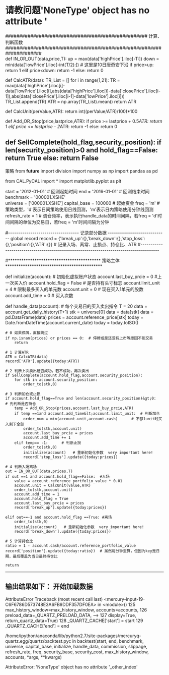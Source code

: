 # 请教问题'NoneType' object has no attribute '

###################################################      计算、判断函数        #####################################################################    
def IN_OR_OUT(data,price,T):
    up = max(data['highPrice'].iloc[-T:])
    down = min(data['lowPrice'].iloc[-int(T/2):])  # 这里是10日唐奇安下沿
    if price&gt;up:
        return 1
    elif price&lt;down:
        return -1
    else:
        return 0 

def CalcATR(data):
    TR_List = []
    for i in range(1,21):
        TR = max(data['highPrice'].iloc[i]-data['lowPrice'].iloc[i],abs(data['highPrice'].iloc[i]-data['closePrice'].iloc[i-1]),abs(data['closePrice'].iloc[i-1]-data['lowPrice'].iloc[i]))
        TR_List.append(TR)
    ATR = np.array(TR_List).mean()
    return ATR

def CalcUnit(perValue,ATR):
    return int((perValue/ATR)/100)*100

def Add_OR_Stop(price,lastprice,ATR):
    if price &gt;= lastprice + 0.5*ATR:
        return 1
    elif price &lt;= lastprice - 2*ATR:
        return -1
    else:
        return 0
    
def SellComplete(hold_flag,security_position):
    if len(security_position)&gt;0 and hold_flag==False:
        return True
    else:
        return False
----------------------------------------------------------------
策略
from __future__ import division
import numpy as np
import pandas as pd

from CAL.PyCAL import *
import matplotlib.pyplot as plt

start = '2012-01-01'                       # 回测起始时间
end = '2016-01-01'                         # 回测结束时间
benchmark = '000001.XSHE'                        
universe = ['000001.XSHE']
capital_base = 100000                      # 起始资金
freq = 'm'                                 # 策略类型，'d'表示日间策略使用日线回测，'m'表示日内策略使用分钟线回测
refresh_rate = 1                           # 调仓频率，表示执行handle_data的时间间隔，若freq = 'd'时间间隔的单位为交易日，若freq = 'm'时间间隔为分钟


#-----------------------------------     记录部分数据       -----------------------------
global record
record = {'break_up':{},'break_down':{},'stop_loss':{},'position':{},'ATR':{}}  # 记录入场、离常、止损点、持仓比、ATR
#---------------------------------------------------------------------------------------

#******************************************    策略主体   ********************************************

def initialize(account):                   # 初始化虚拟账户状态
    account.last_buy_prcie = 0  #上一次买入价
    account.hold_flag = False   # 是否持有头寸标志
    account.limit_unit = 4     # 限制最多买入的单元数
    account.unit = 0       # 现在买入1单元的股数
    account.add_time = 0   # 买入次数
    

def handle_data(account):                  # 每个交易日的买入卖出指令
    T = 20
    data = account.get_daily_history(T+1)
    stk = universe[0]
    data = data[stk]
    data = pd.DataFrame(data)
    prices = account.reference_price[stk]
    today = Date.fromDateTime(account.current_date) 
    today = today.toISO()
    
    # 0 如果停牌，直接跳过
    if np.isnan(prices) or prices == 0:  # 停牌或是还没有上市等原因不能交易
        return 
    
    # 1 计算ATR
    ATR = CalcATR(data)
    record['ATR'].update({today:ATR})
    
    # 2 判断上次卖出是否成功，若不成功，再次卖出
    if SellComplete(account.hold_flag,account.security_position):
        for stk in account.security_position:
            order_to(stk,0)
            
    # 3 判断加仓或止损
    if account.hold_flag==True and len(account.security_position)&gt;0:   # 先判断是否持仓
        temp = Add_OR_Stop(prices,account.last_buy_prcie,ATR)
        if temp ==1and account.add_time&lt;account.limit_unit:  # 判断加仓
            order_num = min(account.unit,account.cash)      # 不够1unit时买入剩下全部
            order_to(stk,account.unit)
            account.last_buy_prcie = prices
            account.add_time += 1
        elif temp== -1:      # 判断止损
            order_to(stk,0)
            initialize(account)   # 重新初始化参数  very important here!
            record['stop_loss'].update({today:prices})
            
    # 4 判断入场离场
    out = IN_OR_OUT(data,prices,T)
    if out ==1 and account.hold_flag==False:  #入场
        value = account.reference_portfolio_value * 0.01
        account.unit = CalcUnit(value,ATR)
        order_to(stk,account.unit)
        account.add_time = 1
        account.hold_flag = True
        account.last_buy_prcie = prices
        record['break_up'].update({today:prices})
        
    elif out==-1 and account.hold_flag ==True: #离场
        order_to(stk,0)
        initialize(account)   # 重新初始化参数  very important here!
        record['break_down'].update({today:prices})
        
    # 5 计算持仓比
    ratio = 1 - account.cash/account.reference_portfolio_value
    record['position'].update({today:ratio})  # 虽然每分钟重算，但因为key是日期，最后覆盖为当日最终持仓比
    
    return

-------------------------------------------
输出结果如下：
开始加载数据
---------------------------------------------------------------------------
AttributeError                            Traceback (most recent call last)
&lt;mercury-input-19-C6F6786D573748E3A6FB9DDF357DF0EA&gt; in &lt;module&gt;()
    125                                             max_history_window=max_history_window, accounts=accounts,
    126                                             preload_data=_QUARTZ_PRELOAD_DATA,
--&gt; 127                                             display=True, return_quartz_data=True)
    128     _QUARTZ_CACHE['start'] = start
    129     _QUARTZ_CACHE['end'] = end

/home/ipython/anaconda/lib/python2.7/site-packages/mercuryq-quartz.egg/quartz/backtest.pyc in backtest(start, end, benchmark, universe, capital_base, initialize, handle_data, commission, slippage, refresh_rate, freq, security_base, security_cost, max_history_window, accounts, *args, **kwargs)

AttributeError: 'NoneType' object has no attribute '_other_index'